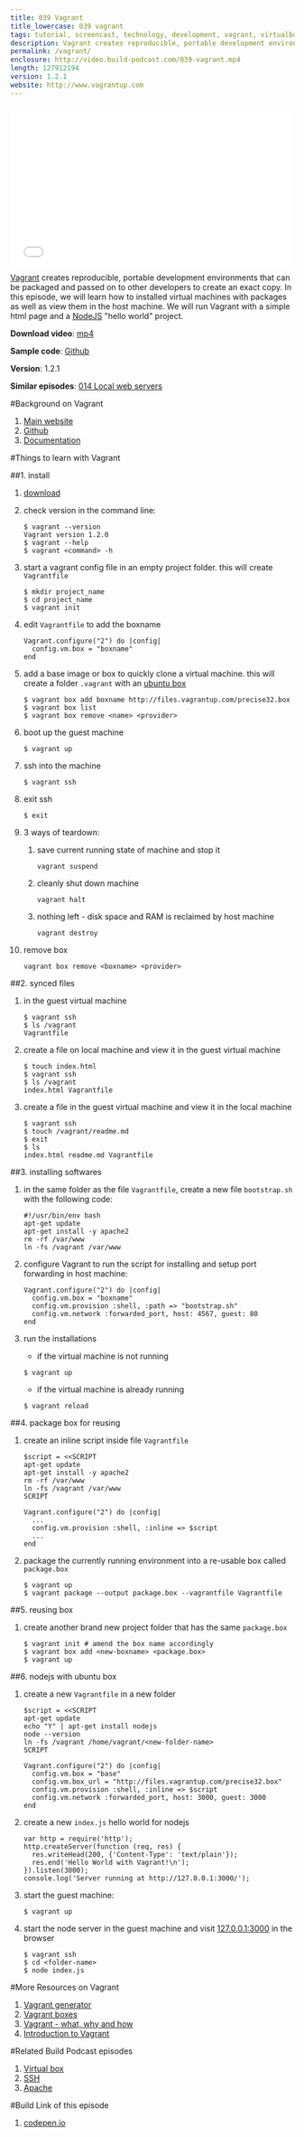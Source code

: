 ```yaml
---
title: 039 Vagrant
title_lowercase: 039 vagrant
tags: tutorial, screencast, technology, development, vagrant, virtualbox, host, guest, environment
description: Vagrant creates reproducible, portable development environments that can be packaged and passed on to other developers to create an exact copy. In this episode, we will learn how to installed virtual machines with packages as well as view them in the host machine. We will run Vagrant with a simple html page and a NodeJS "hello world" project.
permalink: /vagrant/
enclosure: http://video.build-podcast.com/039-vagrant.mp4
length: 127912194
version: 1.2.1
website: http://www.vagrantup.com
---
```


<div id="video"><iframe src="//player.vimeo.com/video/64392910" width="500" height="281" frameborder="0" webkitallowfullscreen mozallowfullscreen allowfullscreen></iframe></div>

[Vagrant](http://www.vagrantup.com/) creates reproducible, portable development environments that can be packaged and passed on to other developers to create an exact copy. In this episode, we will learn how to installed virtual machines with packages as well as view them in the host machine. We will run Vagrant with a simple html page and a [NodeJS](http://nodejs.org/) "hello world" project.

<p><strong>Download video</strong>: <a href="http://video.build-podcast.com/039-vagrant.mp4" download="build-podcast-039-vagrant.mp4">mp4</a></p>

**Sample code**: [Github](https://github.com/sayanee/build-podcast/tree/master/039-vagrant)

**Version**: 1.2.1

**Similar episodes**: [014 Local web servers](/local-web-servers/)

#Background on Vagrant

1. [Main website](http://www.vagrantup.com/)
2. [Github](https://github.com/mitchellh/vagrant)
3. [Documentation](http://docs.vagrantup.com/v2/)

#Things to learn with Vagrant

##1. install

1. [download](http://downloads.vagrantup.com/)
2. check version in the command line:

    ```
    $ vagrant --version
    Vagrant version 1.2.0
    $ vagrant --help
    $ vagrant <command> -h
    ```
1. start a vagrant config file in an empty project folder. this will create `Vagrantfile`

    ```
    $ mkdir project_name
    $ cd project_name
    $ vagrant init
    ```

1. edit `Vagrantfile` to add the boxname

    ```
    Vagrant.configure("2") do |config|
      config.vm.box = "boxname"
    end
    ```

1. add a base image or box to quickly clone a virtual machine. this will create a folder `.vagrant` with an [ubuntu box](http://www.vagrantbox.es/)

    ```
    $ vagrant box add boxname http://files.vagrantup.com/precise32.box
    $ vagrant box list
    $ vagrant box remove <name> <provider>
    ```

1. boot up the guest machine

    ```
    $ vagrant up
    ```

1. ssh into the machine

    ```
    $ vagrant ssh
    ```
1. exit ssh

    ```
    $ exit
    ```

1. 3 ways of teardown:
    1. save current running state of machine and stop it

        ```
        vagrant suspend
        ```
    1. cleanly shut down machine

        ```
        vagrant halt
        ```
    1. nothing left - disk space and RAM is reclaimed by host machine

        ```
        vagrant destroy
        ```
1. remove box

    ```
    vagrant box remove <boxname> <provider>
    ```


##2. synced files

1. in the guest virtual machine

    ```
    $ vagrant ssh
    $ ls /vagrant
    Vagrantfile
    ```

1. create a file on local machine and view it in the guest virtual machine

    ```
    $ touch index.html
    $ vagrant ssh
    $ ls /vagrant
    index.html Vagrantfile
    ```
1. create a file in the guest virtual machine and view it in the local machine

    ```
    $ vagrant ssh
    $ touch /vagrant/readme.md
    $ exit
    $ ls
    index.html readme.md Vagrantfile
    ```

##3. installing softwares

1. in the same folder as the file `Vagrantfile`, create a new file `bootstrap.sh` with the following code:

    ```
    #!/usr/bin/env bash
    apt-get update
    apt-get install -y apache2
    rm -rf /var/www
    ln -fs /vagrant /var/www
    ```
1. configure Vagrant to run the script for installing and setup port forwarding in host machine:

    ```
    Vagrant.configure("2") do |config|
      config.vm.box = "boxname"
      config.vm.provision :shell, :path => "bootstrap.sh"
      config.vm.network :forwarded_port, host: 4567, guest: 80
    end
    ```
1. run the installations
    - if the virtual machine is not running

    ```
    $ vagrant up
    ```
    - if the virtual machine is already running

    ```
    $ vagrant reload
    ```

##4. package box for reusing

1. create an inline script inside file `Vagrantfile`


    ```
    $script = <<SCRIPT
    apt-get update
    apt-get install -y apache2
    rm -rf /var/www
    ln -fs /vagrant /var/www
    SCRIPT

    Vagrant.configure("2") do |config|
      ...
      config.vm.provision :shell, :inline => $script
      ...
    end
    ```

1. package the currently running environment into a re-usable box called `package.box`

    ```
    $ vagrant up
    $ vagrant package --output package.box --vagrantfile Vagrantfile
    ```


##5. reusing box

1. create another brand new project folder that has the same `package.box`

    ```
    $ vagrant init # amend the box name accordingly
    $ vagrant box add <new-boxname> <package.box>
    $ vagrant up
    ```

##6. nodejs with ubuntu box

1.  create a new `Vagrantfile` in a new folder

    ```
    $script = <<SCRIPT
    apt-get update
    echo "Y" | apt-get install nodejs
    node --version
    ln -fs /vagrant /home/vagrant/<new-folder-name>
    SCRIPT

    Vagrant.configure("2") do |config|
      config.vm.box = "base"
      config.vm.box_url = "http://files.vagrantup.com/precise32.box"
      config.vm.provision :shell, :inline => $script
      config.vm.network :forwarded_port, host: 3000, guest: 3000
    end
    ```
1. create a new `index.js` hello world for nodejs

    ```
    var http = require('http');
    http.createServer(function (req, res) {
      res.writeHead(200, {'Content-Type': 'text/plain'});
      res.end('Hello World with Vagrant!\n');
    }).listen(3000);
    console.log('Server running at http://127.0.0.1:3000/');
    ```
1. start the guest machine:

    ```
    $ vagrant up
    ```

1. start the node server in the guest machine and visit [127.0.0.1:3000](http://127.0.0.1:3000) in the browser

    ```
    $ vagrant ssh
    $ cd <folder-name>
    $ node index.js
    ```


#More Resources on Vagrant
1. [Vagrant generator](http://rove.io/)
1. [Vagrant boxes](http://www.vagrantbox.es/)
1. [Vagrant - what, why and how](http://net.tutsplus.com/tutorials/php/vagrant-what-why-and-how/)
2. [Introduction to Vagrant](http://www.slideshare.net/salizzar/introduction-to-vagrant)

#Related Build Podcast episodes
1. [Virtual box](http://build-podcast.com/virtualbox/)
2. [SSH](http://build-podcast.com/ssh/)
3. [Apache](http://build-podcast.com/apache/)

#Build Link of this episode

1. [codepen.io](http://codepen.io/)
